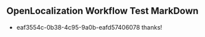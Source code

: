 ## OpenLocalization Workflow Test MarkDown
* eaf3554c-0b38-4c95-9a0b-eafd57406078 thanks!

<!--HONumber=Jul16_HO3-->


